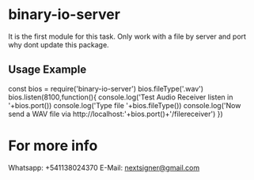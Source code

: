 # binary-io-server

It is the first module for this task. Only work with a file by server and port why dont update this package.

## Usage Example

const bios = require('binary-io-server')
bios.fileType('.wav') 
bios.listen(8100,function(){ 
	console.log('Test Audio Receiver listen in '+bios.port()) 
	console.log('Type file '+bios.fileType()) 
	console.log('Now send a WAV file via http://localhost:'+bios.port()+'/filereceiver') 
})

# For more info
Whatsapp: +541138024370
E-Mail: nextsigner@gmail.com
 
